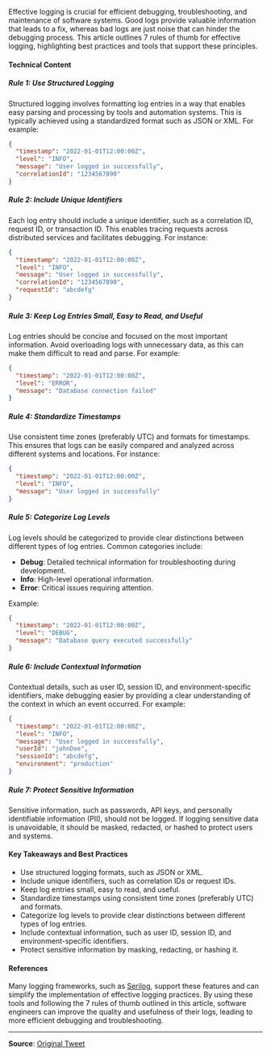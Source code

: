 Effective logging is crucial for efficient debugging, troubleshooting, and maintenance of software systems. Good logs provide valuable information that leads to a fix, whereas bad logs are just noise that can hinder the debugging process. This article outlines 7 rules of thumb for effective logging, highlighting best practices and tools that support these principles.

#### Technical Content
##### Rule 1: Use Structured Logging
Structured logging involves formatting log entries in a way that enables easy parsing and processing by tools and automation systems. This is typically achieved using a standardized format such as JSON or XML. For example:
```json
{
  "timestamp": "2022-01-01T12:00:00Z",
  "level": "INFO",
  "message": "User logged in successfully",
  "correlationId": "1234567890"
}
```
##### Rule 2: Include Unique Identifiers
Each log entry should include a unique identifier, such as a correlation ID, request ID, or transaction ID. This enables tracing requests across distributed services and facilitates debugging. For instance:
```json
{
  "timestamp": "2022-01-01T12:00:00Z",
  "level": "INFO",
  "message": "User logged in successfully",
  "correlationId": "1234567890",
  "requestId": "abcdefg"
}
```
##### Rule 3: Keep Log Entries Small, Easy to Read, and Useful
Log entries should be concise and focused on the most important information. Avoid overloading logs with unnecessary data, as this can make them difficult to read and parse. For example:
```json
{
  "timestamp": "2022-01-01T12:00:00Z",
  "level": "ERROR",
  "message": "Database connection failed"
}
```
##### Rule 4: Standardize Timestamps
Use consistent time zones (preferably UTC) and formats for timestamps. This ensures that logs can be easily compared and analyzed across different systems and locations. For instance:
```json
{
  "timestamp": "2022-01-01T12:00:00Z",
  "level": "INFO",
  "message": "User logged in successfully"
}
```
##### Rule 5: Categorize Log Levels
Log levels should be categorized to provide clear distinctions between different types of log entries. Common categories include:
* **Debug**: Detailed technical information for troubleshooting during development.
* **Info**: High-level operational information.
* **Error**: Critical issues requiring attention.

Example:
```json
{
  "timestamp": "2022-01-01T12:00:00Z",
  "level": "DEBUG",
  "message": "Database query executed successfully"
}
```
##### Rule 6: Include Contextual Information
Contextual details, such as user ID, session ID, and environment-specific identifiers, make debugging easier by providing a clear understanding of the context in which an event occurred. For example:
```json
{
  "timestamp": "2022-01-01T12:00:00Z",
  "level": "INFO",
  "message": "User logged in successfully",
  "userId": "johnDoe",
  "sessionId": "abcdefg",
  "environment": "production"
}
```
##### Rule 7: Protect Sensitive Information
Sensitive information, such as passwords, API keys, and personally identifiable information (PII), should not be logged. If logging sensitive data is unavoidable, it should be masked, redacted, or hashed to protect users and systems.

#### Key Takeaways and Best Practices
* Use structured logging formats, such as JSON or XML.
* Include unique identifiers, such as correlation IDs or request IDs.
* Keep log entries small, easy to read, and useful.
* Standardize timestamps using consistent time zones (preferably UTC) and formats.
* Categorize log levels to provide clear distinctions between different types of log entries.
* Include contextual information, such as user ID, session ID, and environment-specific identifiers.
* Protect sensitive information by masking, redacting, or hashing it.

#### References
Many logging frameworks, such as [Serilog](https://serilog.net/), support these features and can simplify the implementation of effective logging practices. By using these tools and following the 7 rules of thumb outlined in this article, software engineers can improve the quality and usefulness of their logs, leading to more efficient debugging and troubleshooting.

---
**Source**: [Original Tweet](https://twitter.com/i/web/status/1881696953190264862)